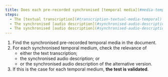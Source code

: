 ```yaml
---
title: Does each pre-recorded synchronised [temporal media](#media-temporel-type-son-video-et-synchronise) meet one of these conditions (excluding special cases)?
steps:
  - The [textual transcription](#transcription-textual-media-temporal) is relevant.
  - The synchronised [audio description](#synchronised-audio-description-time-based-media) is relevant.
  - The synchronised [audio description](#synchronised-audio-description-time-based-media) of the alternative version is relevant.
---
```


1. Find the synchronised pre-recorded temporal media in the document.
2. For each synchronised temporal medium, check the relevance of
   - either the text transcription;
   - the synchronised audio description; or
   - or the synchronised audio description of the alternative version.
3. If this is the case for each temporal medium, **the test is validated**.
